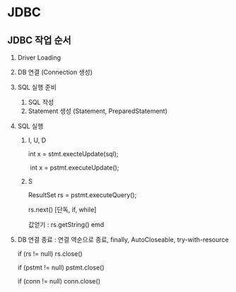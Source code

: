 # JDBC

## JDBC 작업 순서

1. Driver Loading

2. DB 연결 (Connection 생성)

3. SQL 실행 준비

   1. SQL 작성
   2. Statement 생성 (Statement, PreparedStatement)

4. SQL 실행

   1. I, U, D

      int x = stmt.execteUpdate(sql);

      ​	int x = pstmt.executeUpdate();

   2. S

      ResultSet rs = pstmt.executeQuery();

      rs.next() [단독, if, while]

      값얻기 : rs.getString() emd

5. DB 연결 종료 : 연결 역순으로 종료, finally, AutoCloseable, try-with-resource

   if (rs != null) rs.close()

   if (pstmt != null) pstmt.close()

   if (conn != null) conn.close()

